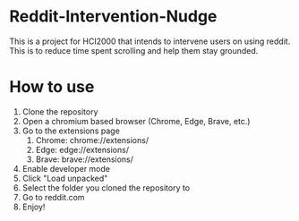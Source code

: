 # Reddit-Intervention-Nudge
 This is a project for HCI2000 that intends to intervene users on using reddit. This is to reduce time spent scrolling and help them stay grounded.

# How to use
1. Clone the repository
2. Open a chromium based browser (Chrome, Edge, Brave, etc.)
3. Go to the extensions page
   1. Chrome: chrome://extensions/
   2. Edge: edge://extensions/
   3. Brave: brave://extensions/
4. Enable developer mode
5. Click "Load unpacked"
6. Select the folder you cloned the repository to
7. Go to reddit.com
8. Enjoy!